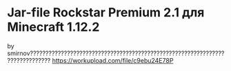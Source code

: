 # Jar-file Rockstar Premium 2.1 для Minecraft 1.12.2
by smirnov?????????????????????????????????????????????????????????????????????????????
https://workupload.com/file/c9ebu24E78P